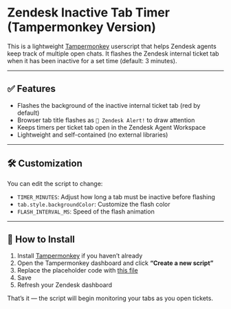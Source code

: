 # Zendesk Inactive Tab Timer (Tampermonkey Version)

This is a lightweight [Tampermonkey](https://www.tampermonkey.net/) userscript that helps Zendesk agents keep track of multiple open chats. It flashes the Zendesk internal ticket tab when it has been inactive for a set time (default: 3 minutes).

---

## ✅ Features

- Flashes the background of the inactive internal ticket tab (red by default)
- Browser tab title flashes as `🔴 Zendesk Alert!` to draw attention
- Keeps timers per ticket tab open in the Zendesk Agent Workspace
- Lightweight and self-contained (no external libraries)

---

## 🛠 Customization

You can edit the script to change:

- `TIMER_MINUTES`: Adjust how long a tab must be inactive before flashing
- `tab.style.backgroundColor`: Customize the flash color
- `FLASH_INTERVAL_MS`: Speed of the flash animation

---

## 🚀 How to Install

1. Install [Tampermonkey](https://www.tampermonkey.net/) if you haven’t already
2. Open the Tampermonkey dashboard and click **“Create a new script”**
3. Replace the placeholder code with [this file](./zendesk-tab-timer.user.js)
4. Save
5. Refresh your Zendesk dashboard

That’s it — the script will begin monitoring your tabs as you open tickets.
